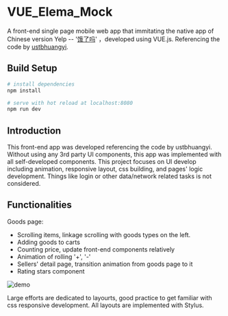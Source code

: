 # VUE_Elema_Mock
A front-end single page mobile web app that immitating the native app of Chinese version Yelp -- '[饿了吗](https://www.ele.me/home/)' ，developed using VUE.js. Referencing the code by [ustbhuangyi](https://github.com/ustbhuangyi).

## Build Setup

``` bash
# install dependencies
npm install

# serve with hot reload at localhost:8080
npm run dev
```

## Introduction

This front-end app was developed referencing the code by ustbhuangyi. Without using any 3rd party UI components, this app was implemented with all self-developed components. This project focuses on UI develop including animation, responsive layout, css building, and pages' logic development. Things like login or other data/network related tasks is not considered.

## Functionalities

Goods page:

- Scrolling items,  linkage scrolling with goods types on the left.
- Adding goods to carts
- Counting price, update front-end components relatively 
- Animation of rolling '+', '-'
- Sellers' detail page, transition animation from goods page to it
- Rating stars component

![demo](/Users/zhaoyan/workstuff/VueLearning/demo.gif)

Large efforts are dedicated to layourts, good practice to get familiar with css responsive development. All layouts are implemented with Stylus.

